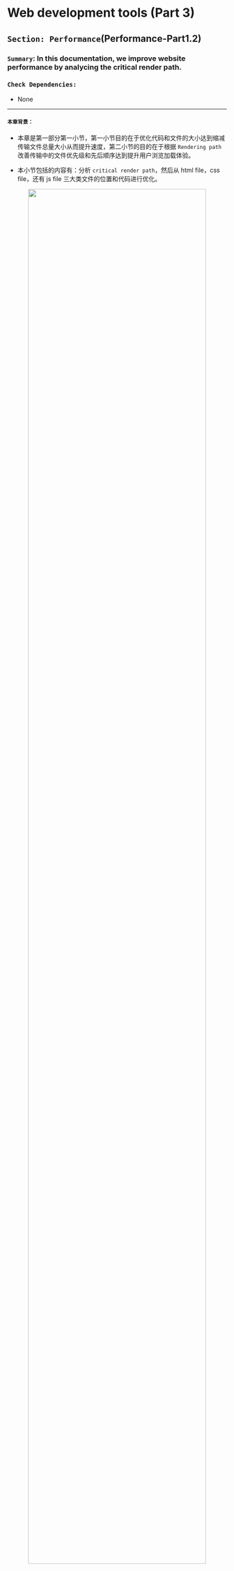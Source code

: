 # Web development tools (Part 3)

## `Section: Performance`(Performance-Part1.2)

### `Summary`: In this documentation, we improve website performance by analycing the critical render path.

### `Check Dependencies:`

- None

------------------------------------------------------------

#### `本章背景：`
- 本章是第一部分第一小节，第一小节目的在于优化代码和文件的大小达到缩减传输文件总量大小从而提升速度，第二小节的目的在于根据 `Rendering path` 改善传输中的文件优先级和先后顺序达到提升用户浏览加载体验。

- 本小节包括的内容有：分析 `critical render path`，然后从 html file，css file，还有 js file 三大类文件的位置和代码进行优化。

<p align="center">
<img src="../assets/w18.png" width=90%>
</p>

------------------------------------------------------------

### `Brief Contents & codes position`
- 3.1 Optimize html file.
- 3.2 Optimize css file.
- 3.3 Optimize js file.
- 3.4 Tools to check website performance.

<p align="center">
<img src="../assets/w17.png" width=90%>
</p>

<p align="center">
<img src="../assets/w16.png" width=90%>
</p>

------------------------------------------------------------

### `Step1: Optimize html file`

A. 正常相对静态的网页的优化规则是使用`普通型`或者`defer型`，如果使用`普通型`则把 js 文件放在最后，css 文件放在前面；如果使用`defer型`，则 js 文件的位置不需要讲究。

B. 当然这种情况只对于相对静态的网页而言，相对动态一点的需要马上执行 js 文件的话就可以考虑`普通型`或者`async型`。

__`Location: ./example1.2/index.html`__

```html
<!DOCTYPE html>
<html lang="en-us">
<head>
	<!--  App Title  -->
	<title>Keiko Corp</title>
	<!--  App Description  -->
	<meta charset="utf-8">
	<meta name="viewport" content="width=device-width, initial-scale=1.0, minimum-scale=1.0" />

  <link rel="stylesheet" type="text/css" href="css/bootstrap.css"/>
  <link rel="stylesheet" type="text/css" href="css/owl.transitions.css"/>
  <link rel="stylesheet" type="text/css" href="css/owl.carousel.css"/>
  <link rel="stylesheet" type="text/css" href="css/animate.css"/>
  <link rel="stylesheet" type="text/css" href="css/main.css"/>
  
</head>
<body>

	<!--  Header Section  -->
	<header>
		<div class="container">
			<div class="logo pull-left animated wow fadeInLeft">
				<img class="logo-image" src="img/logo.png" alt="" title="">
			</div>


			<nav class="pull-left">
				<ul class="list-unstyled">
					<li class="animated wow fadeInLeft" data-wow-delay="0s"><a href="#about">About</a></li>
					<li class="animated wow fadeInLeft" data-wow-delay=".1s"><a href="#app_features">Features</a></li>
					<li class="animated wow fadeInLeft" data-wow-delay=".2s"><a href="#testimonials">Testimonials</a></li>
				</ul>
			</nav>

			<div class="social pull-right">
				<ul class="list-unstyled">
					<li class="animated wow fadeInRight" data-wow-delay=".2s"><a href="#"><img src="img/facebook.png" alt="" title=""></a></li>
					<li class="animated wow fadeInRight" data-wow-delay=".1s"><a href="#"><img src="img/twitter.png" alt="" title=""></a></li>
					<li class="animated wow fadeInRight" data-wow-delay="0s"><a href="#"><img src="img/google.png" alt="" title=""></a></li>
				</ul>
			</div>

			<span class="burger_icon">menu</span>
		</div>
	</header>
	<!--  End Header Section  -->






	<!--  Hero Section  -->
	<section class="hero" id="hero">
		<div class="container">
			<div class="caption">
				<h1 class="text-uppercase  animated wow fadeInLeft">Creators of Robofriends and SmartBrain</h1>
				<p class="enhance text-lowercase  animated wow fadeInLeft">Developers of the future, building for today</p>

				<a href="https://github.com/aneagoie/robofriends" class="app_store_btn text-uppercase animated wow fadeInLeft">
					<i class="android_icon"></i>
					<span>Robofriends</span>
				</a>

				<a href="https://github.com/aneagoie/smart-brain" class="app_store_btn text-uppercase animated wow fadeInLeft">
					<i class="iphone_icon"></i>
					<span>SmartBrain</span>
				</a>
			</div>
		</div>
	</section>
	<!--  End Hero Section  -->






	<!--  Featured On Section  -->
	<section class="featured_on">
		<div class="container">
			<ul class="list-unstyled text-center clearfix">
				<li class="col-xs-6 col-sm-6 col-md-3 animated wow fadeInDown">
					<img src="img/google_logo.png" alt="" title="">
				</li>
				<li class="col-xs-6 col-sm-6 col-md-3 animated wow fadeInDown" data-wow-delay=".2s">
					<img src="img/facebook_logo.png" alt="" title="">
				</li>
				<li class="col-xs-6 col-sm-6 col-md-3 animated wow fadeInDown" data-wow-delay=".3s">
					<img src="img/yahoo_logo.png" alt="" title="">
				</li>
				<li class="col-xs-6 col-sm-6 col-md-3 animated wow fadeInDown" data-wow-delay=".4s">
					<img src="img/paypal_logo.png" alt="" title="">
				</li>
			</ul>
		</div>
	</section>
	<!--  End Featured On Section  -->






	<!--  About Section  -->
	<section class="about" id="about">
		<div class="container">
			<div class="row">
				<div class="col-md-6 text-center animated wow fadeInLeft">
					<div class="iphone">
						<img src="img/iphone.png" alt="" titl="">
					</div>
				</div>
				<div class="col-md-6 animated wow fadeInRight">
					<div class="features_list">
						<h1 class="text-uppercase">The Greatest Products Ever Created</h1>
						<p>Seuismod ligula ipsum vulputate tellus quisque dictum tortor at purus faucibus tincidunt, pellentesque habitant morbi tristique senectus et netus et malesuada fames ac turpis egestas. </p>
						<ul class="list-unstyled">
							<li class="camera_icon">
								<span>Euismod ligula ipsum vulputate tellus.</span>
							</li>
							<li class="video_icon">
								<span>Morbi non efficitur nibh sit amet est eros.</span>
							</li>
							<li class="eye_icon">
								<span>Fusce faucibus ante liberonec luctus egestas.</span>
							</li>
							<li class="pic_icon">
								<span>Quisque pretium malesuada ornare.</span>
							</li>
							<li class="loc_icon">
								<span>Cras interdum vestibulum dolor.</span>
							</li>
						</ul>

						<a href="#" class="app_store_btn text-uppercase" id="play_video" data-video="https://www.youtube.com/watch?v=sCX_YMPuJGA?autoplay=1&showinfo=0">
							<i class="play_icon"></i>
							<span>About Video</span>
						</a>
						<a href="#hero" class="app_link">Get the app</a>
					</div>
				</div>
			</div>
		</div>

		<div class="about_video show_video">
			<a href="" class="close_video"></a>
		</div>
	</section>
	<!--  End About Section  -->






	<!--  App Features Section  -->
	<section class="app_features" id="app_features">
		<div class="container">

			<div class="row text-center">
				<div class="col-sm-4 col-md-4 details animated wow fadeInDown" data-wow-delay="0s">
					<img src="img/f_icon1.png" alt="" title="">
					<h1 class="text-uppercase">malesuada fames turpis.</h1>
					<p class="text-lowercase">vel ultrices mauris libero id diam. Vivamus tellus sagittis facilisis nisi quis mollis risus quisque ultrices elit.</p>
				</div>
				<div class="col-sm-4 col-md-4 details animated wow fadeInDown" data-wow-delay=".1s">
					<img src="img/f_icon2.png" alt="" title="">
					<h1 class="text-uppercase">malesuada fames turpis.</h1>
					<p class="text-lowercase">vel ultrices mauris libero id diam. Vivamus tellus sagittis facilisis nisi quis mollis risus quisque ultrices elit.</p>
				</div>
				<div class="col-sm-4 col-md-4 details animated wow fadeInDown" data-wow-delay=".2s">
					<img src="img/f_icon3.png" alt="" title="">
					<h1 class="text-uppercase">malesuada fames turpis.</h1>
					<p class="text-lowercase">vel ultrices mauris libero id diam. Vivamus tellus sagittis facilisis nisi quis mollis risus quisque ultrices elit.</p>
				</div>
			</div>
			<div class="row text-center">
				<div class="col-sm-4 col-md-4 details animated wow fadeInDown" data-wow-delay="0s">
					<img src="img/f_icon4.png" alt="" title="">
					<h1 class="text-uppercase">malesuada fames turpis.</h1>
					<p class="text-lowercase">vel ultrices mauris libero id diam. Vivamus tellus sagittis facilisis nisi quis mollis risus quisque ultrices elit.</p>
				</div>
				<div class="col-sm-4 col-md-4 details animated wow fadeInDown" data-wow-delay=".1s">
					<img src="img/f_icon5.png" alt="" title="">
					<h1 class="text-uppercase">malesuada fames turpis.</h1>
					<p class="text-lowercase">vel ultrices mauris libero id diam. Vivamus tellus sagittis facilisis nisi quis mollis risus quisque ultrices elit.</p>
				</div>
				<div class="col-sm-4 col-md-4 details animated wow fadeInDown" data-wow-delay=".2s">
					<img src="img/f_icon6.png" alt="" title="">
					<h1 class="text-uppercase">malesuada fames turpis.</h1>
					<p class="text-lowercase">vel ultrices mauris libero id diam. Vivamus tellus sagittis facilisis nisi quis mollis risus quisque ultrices elit.</p>
				</div>
			</div>

		</div>
	</section>
	<!--  And App Features Section  -->






	<!--  Testimonials Section  -->
	<section class="testimonials animated wow fadeIn" id="testimonials" data-wow-duration="2s">
		<div class="container">
			<div class="testimonials_list">

				<ul class="list-unstyled text-center slides clearfix" id="tslider">
					<li>
						<blockquote>
							<p>Integer pharetra tellus varius, dictum erat vel, maximus tellus. Sed vitae auctor ipsum. Aliquam luctus erat nec pulvinar vehicula donec congue tortor eget sem condimentum, ut tempor massa porttitor. Praesent tincidunt mi orci  in sollicitudin mi dapibus dapibus pellentesque habitant morbi tristique senectus et malesuada fames turpis egestas.</p>
							<span class="author text-uppercase">John Doe</span>
							<span class="job">Full Stack developer</span>

						</blockquote>
					</li>

					<li>
						<blockquote>
							<p>Integer pharetra tellus varius, dictum erat vel, maximus tellus. Sed vitae auctor ipsum. Aliquam luctus erat nec pulvinar vehicula donec congue tortor eget sem condimentum, ut tempor massa porttitor. Praesent tincidunt mi orci  in sollicitudin mi dapibus dapibus pellentesque habitant morbi tristique senectus et malesuada fames turpis egestas.</p>
							<span class="author text-uppercase">Alex Fredy</span>
							<span class="job">Javascript developer</span>

						</blockquote>
					</li>

					<li>
						<blockquote>
							<p>Integer pharetra tellus varius, dictum erat vel, maximus tellus. Sed vitae auctor ipsum. Aliquam luctus erat nec pulvinar vehicula donec congue tortor eget sem condimentum, ut tempor massa porttitor. Praesent tincidunt mi orci  in sollicitudin mi dapibus dapibus pellentesque habitant morbi tristique senectus et malesuada fames turpis egestas.</p>
							<span class="author text-uppercase">Sara Aliba</span>
							<span class="job">Web Designer</span>

						</blockquote>
					</li>
				</ul>
				<div id="slider_nav">
					<div id="prev_arrow"></div>
					<div id="next_arrow"></div>
				</div>
			</div>
		</div>
	</section>
	<!--  End Testimonials Section  -->






	<!--  Email Subscription Section  -->
	<section class="sub_box">
		<p class="cta_text animated wow fadeInDown">We're hiring. Join Our company!</p>
		<form action="#" metohd="post" class="animated wow fadeIn" data-wow-duration="2s" id="submit_form">
			<input type="email" id="mc-email" placeholder="Enter your email"/>
			<button type="submit" id="mc_submit">
				<i class="icon"></i>
			</button>
		</form>
		<div class="message" id="error_msg">Please Enter A Valid Email.</div>
		<div class="message" id="success_msg">Thank You For Your Subscription.</div>
	</section>
	<!--  End Email Subscription Section  -->






	<!--  Footer Section  -->
	<footer>
		<ul class="list-unstyled list-inline app_platform">
			<li class="animated wow fadeInDown" data-wow-delay="0s">
				<a href=""><img src="img/android_icon.png" alt="" title=""></a>
			</li>
			<li class="animated wow fadeInDown" data-wow-delay=".1s">
				<a href=""><img src="img/ios_icon.png" alt="" title=""></a>
			</li>
			<li class="animated wow fadeInDown" data-wow-delay=".2s">
				<a href=""><img src="img/windows_icon.png" alt="" title=""></a>
			</li>
		</ul>
		<p class="copyright animated wow fadeIn" data-wow-duration="2s"> <strong>Pixelhint</strong>
	</footer>
	<!--  End Footer Section  -->


  <script type="text/javascript" src="js/jquery.js"></script>
  <script type="text/javascript" src="js/ajaxchimp.js"></script>

  <script type="text/javascript" src="js/owl.carousel.min.js"></script>
  <script type="text/javascript" src="js/wow.js"></script>
  <script type="text/javascript" src="js/parallax.js"></script>
  <script type="text/javascript" src="js/nicescroll.js"></script>
  <script type="text/javascript" src="js/main.js"></script>
  <script type="text/javascript" src="js/scrollTo.js"></script>
  
</body>
</html>
```

#### `Comment:`
1. Load style tag in the <head>.
2. Load script right before </body>.

### `Step2: Optimize css file.`

1. Above the fold loading. (把次要的 css 文件放在后台下载执行)。
__`Location: ./example1.2/index.html`__

```html
<body>
  <!-- ... -->

  <script type="text/javascript">
    const loadStyleSheet = src => {
      if (document.createStyleSheet) {
        document.createStyleSheet(src);
      } else {
        const stylesheet = document.createElement('link');
        stylesheet.href = src;
        stylesheet.type = 'text/css';
        stylesheet.rel = 'stylesheet';
        document.getElementsByTagName('head')[0].appendChild(stylesheet);
      }
    }
    window.onload = function () {
      console.log('window done');
      loadStyleSheet('./css/styleTest.css');
    }
  </script>
  
</body>
```

2. Media Attributes. (加载的 css 文件根据浏览器大小进行针对下载)。

```html
<head>
  <link rel="stylesheet" href="./css/styleTest2.css" media="only screen and (min-width:500px)">
<head>
```

#### `Comment:`
1. Only load whatever is needed, check each css file. (减少加载无用的语句和文件)
2. Above the fold loading.（重要的首要页面先加载，次要的指定后台加载。）
3. Media Attributes.
4. Less Specificity. （尽量缩减 css 选择器的层数，同时如果 css 内容不多可以考虑使用 `html internal css 或者 inline css`）。

----------------------------------------------------------------------------

<p align="center">
<img src="../assets/w18.png" width=90%>
</p>

----------------------------------------------------------------------------


### `Step3: Optimize js file.`

#### `Comment:`
1. 

### `Step4: Tools to check website performance.`

#### `Comment:`
1.

### `Step5. .`


### `Step6 Concept questions.`

#### `A. What is critical render path?`

- Check this post. [Understanding the critical rendering path, rendering pages in 1 second](https://medium.com/@luisvieira_gmr/understanding-the-critical-rendering-path-rendering-pages-in-1-second-735c6e45b47a)

- Build DOM tree from html file
  - When this process is finished the browser will have the full content of the page, but to be able to render the browser has to wait for the CSS Object Model, also known as CSSOM event, which will tell the browser how the elements should look like when rendered.

- Build CSSOM from css file
  - CSS is one of the most important elements of the critical rendering path, because the browser blocks page rendering until it receives and processes all the css files in your page, CSS is render blocking.

- The Render Tree
  - This stage is where the browser `combines the DOM and CSSOM`, this process outputs a final render tree, which contains both the content and the style information of all the visible content on the screen.

- Layout
  - This stage is where the browser calculates the size and position of each visible element on the page, every time an update to the render tree is made, or the size of the viewport changes, the browser has to run layout again.

- Paint
  - When we get to the paint stage, the browser has to pick up the layout result, and paint the pixels to the screen, beware in this stage that not all styles have the same paint times, also combinations of styles can have a greater paint time than the sum of their parts. For an instance mixing a border-radius with a box-shadow, can triple the paint time of an element instead of using just one of the latter.

------------------------------------------------------------

#### `B. How does the browser rendering engine work?`

In order to render content the browser has to go through a series of steps:
1. Document Object Model(DOM)
2. CSS object model(CSSOM)
3. Render Tree
4. Layout
5. Paint.

------------------------------------------------------------

#### `C. Dealing with Javascript.`

- Javascript is a powerful tool that can manipulate both the DOM and CSSOM, so to execute Javascript, the browser has to wait for the DOM, then it has to download and parse all the CSS files, get to the CSSOM event and only then finally execute Javascript.

- When the parser finds a script tag it blocks DOM construction, then waits for the browser to get the file and for the javascript engine to parse the script, this is why Javascript is parser blocking.

------------------------------------------------------------

#### `D. 个人理解`
  1. 浏览器的运作是这样的，收到 html 文件之后，就从上往下读取代码，这个过程叫做 parsing ，目的是为了建立 DOM。
  2. 在 parsing 过程中，如果遇到了 css 文件，parsing 会被打断，DOM 的建立也会停止。这时会进行下载和读取对应 css 文件的代码，目的是为了建立 CSSOM。
  3. 由上可见，html parsing 跟 css 的读取是共用一个线程的，所以也会有人把它们放在一起讨论。
  4. 关于 js 文件的下载，就相对不一样。首先相同的是 js 文件跟 css 文件一样，会打断所有关于 DOM 和 CSSOM 的过程，而且 js 因为是动态互动属性，所以现在会把它的下载和执行过程分多种情况讨论，下面讨论一些常见情况：

    - 如果网页是静态为主，那么应该把 js 文件放在最后，等对应的 DOM 和 CSSOM 建立完成后再下载并执行 js 文件。

    - 对于上一种情况，也可以考虑使用`defer`型，`defer`型可以开出一条或多条新进程同步下载 js 文件而不打断整体进程，当下载完毕时不马上执行，在其他同步脚本执行后，DOMContentLoaded 事件前依次执行。`具有顺序性。`

    - 如果相关的 js 文件是需要马上对已建立的 DOM 进行改动的，可以使用普通型或者 `async`型，`async`型可以开出一条或多条新进程同步下载 js 文件而不打断整体进程，当下载完毕时马上执行，这时会打断原有的整体进程。但需要注意的是如果有多个`async`连续进行的话，执行时的顺序是无法分先后的，甚至是随机的。`不具有顺序性。`

    - 如果相关的 js 文件是不需要马上对已建立的 DOM 进行改动的，可以考虑使用`defer`型。

  5. 综上所述，js 文件里面的3种类型，主要是看当前页面加载的需要，有些是偏向先加载头部的就先执行 js 文件，如果页面不复杂的话可以最后加载 js 文件，而`async`和`defer`型都可以实现异步并行下载，但最大的区别是`async`马上执行且多个无确定顺序，`defer`最后执行且多个可确定顺序。3种类型都是根据实际需要无分好坏，在实际情况中 js 文件对 DOM 的操作可以是多次且有可能是马上的，还有先后的，所以根据实际情况结合3种类型一同出现也不奇怪。

  6. 为了帮助理解可以看下面的流程图对比：

  - 普通型：马上打断主进程进行下载并执行 js 文件
  - async 型：不打断主进行下载 js 文件，完成下载后打断主进程，执行 js 文件，如果是多个文件执行则是异步执行，不保证顺序。
  - defer 型：不打断主进程进行下载 js 文件，完成下载后执行，主进程完成后按顺序执行。

<p align="center">
<img src="../assets/w15.png" width=90%>
</p>



